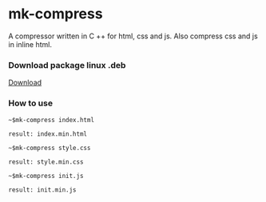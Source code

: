 # mk-compress

A compressor written in C ++ for html, css and js.
Also compress css and js in inline html.

### Download package linux .deb

[Download](https://github.com/SHENOISZ/mk-compress/blob/master/deb/mk-compress_1.0.0_all.deb)

### How to use

```
~$mk-compress index.html

result: index.min.html
```

```
~$mk-compress style.css

result: style.min.css
```

```
~$mk-compress init.js

result: init.min.js
```

